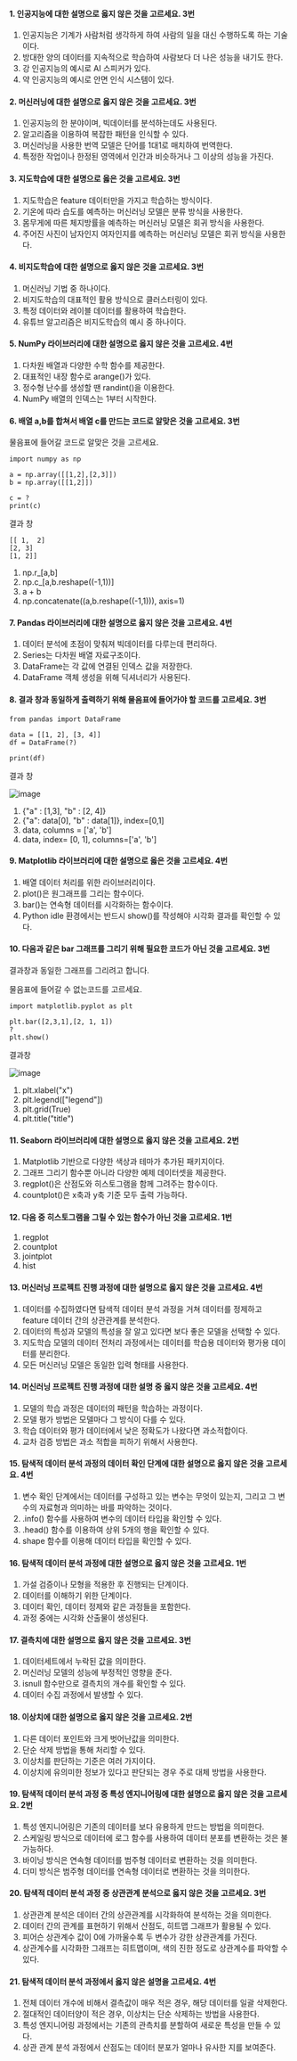 #### 1. 인공지능에 대한 설명으로 옳지 않은 것을 고르세요. 3번

1. 인공지능은 기계가 사람처럼 생각하게 하여 사람의 일을 대신 수행하도록 하는 기술이다.
2. 방대한 양의 데이터를 지속적으로 학습하여 사람보다 더 나은 성능을 내기도 한다.
3. 강 인공지능의 예시로 AI 스피커가 있다.
4. 약 인공지능의 예시로 안면 인식 시스템이 있다.



#### 2. 머신러닝에 대한 설명으로 옳지 않은 것을 고르세요. 3번

1. 인공지능의 한 분야이며, 빅데이터를 분석하는데도 사용된다.
2. 알고리즘을 이용하여 복잡한 패턴을 인식할 수 있다.
3. 머신러닝을 사용한 번역 모델은 단어를 1대1로 매치하여 번역한다.
4. 특정한 작업이나 한정된 영역에서 인간과 비슷하거나 그 이상의 성능을 가진다.



#### 3. 지도학습에 대한 설명으로 옳은 것을 고르세요. 3번

1. 지도학습은 feature 데이터만을 가지고 학습하는 방식이다.
2. 기온에 따라 습도를 예측하는 머신러닝 모델은 분류 방식을 사용한다.
3. 몸무게에 따른 체지방률을 예측하는 머신러닝 모델은 회귀 방식을 사용한다.
4. 주어진 사진이 남자인지 여자인지를 예측하는 머신러닝 모델은 회귀 방식을 사용한다.



#### 4. 비지도학습에 대한 설명으로 옳지 않은 것을 고르세요.  3번

1. 머신러닝 기법 중 하나이다.
2. 비지도학습의 대표적인 활용 방식으로 클러스터링이 있다.
3. 특정 데이터와 레이블 데이터를 활용하여 학습한다.
4. 유튜브 알고리즘은 비지도학습의 예시 중 하나이다.



#### 5. NumPy 라이브러리에 대한 설명으로 옳지 않은 것을 고르세요. 4번

1. 다차원 배열과 다양한 수학 함수를 제공한다.
2. 대표적인 내장 함수로 arange()가 있다.
3. 정수형 난수를 생성할 땐 randint()을 이용한다.
4. NumPy 배열의 인덱스는 1부터 시작한다.



#### 6. 배열 a,b를 합쳐서 배열 c를 만드는 코드로 알맞은 것을 고르세요. 3번

물음표에 들어갈 코드로 알맞은 것을 고르세요.

```
import numpy as np

a = np.array([[1,2],[2,3]])
b = np.array([[1,2]])

c = ?
print(c)
```

결과 창

```
[[ 1,  2]
[2, 3]
[1, 2]]
```

1. np.r_[a,b]
2. np.c_[a,b.reshape((-1,1))]
3. a + b
4. np.concatenate((a,b.reshape((-1,1))), axis=1)



#### 7. Pandas 라이브러리에 대한 설명으로 옳지 않은 것을 고르세요. 4번

1. 데이터 분석에 초점이 맞춰져 빅데이터를 다루는데 편리하다.
2. Series는 다차원 배열 자료구조이다.
3. DataFrame는 각 값에 연결된 인덱스 값을 저장한다.
4.  DataFrame 객체 생성을 위해 딕셔너리가 사용된다.



#### 8. 결과 창과 동일하게 출력하기 위해 물음표에 들어가야 할 코드를 고르세요. 3번

```
from pandas import DataFrame

data = [[1, 2], [3, 4]]
df = DataFrame(?)

print(df)
```

결과 창

![image](https://cdn-api.elice.io/api-attachment/attachment/cbae3620f51a45faaa5330673c0d81bc/image.png)

1. {"a" : [1,3], "b" : [2, 4]}
2. {"a": data[0], "b" : data[1]}, index=[0,1]
3. data, columns = ['a', 'b']
4. data, index= [0, 1], columns=['a', 'b']



#### 9. Matplotlib 라이브러리에 대한 설명으로 옳은 것을 고르세요. 4번

1. 배열 데이터 처리를 위한 라이브러리이다.
2. plot()은 원그래프를 그리는 함수이다.
3. bar()는 연속형 데이터를 시각화하는 함수이다.
4. Python idle 환경에서는 반드시 show()를 작성해야 시각화 결과를 확인할 수 있다.



#### 10. 다음과 같은 bar 그래프를 그리기 위해 필요한 코드가 아닌 것을 고르세요. 3번

결과창과 동일한 그래프를 그리려고 합니다.

물음표에 들어갈 수 없는코드를 고르세요.

```
import matplotlib.pyplot as plt

plt.bar([2,3,1],[2, 1, 1])
?
plt.show()
```

결과창

![image](https://cdn-api.elice.io/api-attachment/attachment/aa5d186de2474a3f99fd8332bbb69d78/image.png)

1. plt.xlabel("x")
2. plt.legend(["legend"])
3. plt.grid(True)
4. plt.title("title")



#### 11. Seaborn 라이브러리에 대한 설명으로 옳지 않은 것을 고르세요. 2번

1. Matplotlib 기반으로 다양한 색상과 테마가 추가된 패키지이다.
2. 그래프 그리기 함수뿐 아니라 다양한 예제 데이터셋을 제공한다.
3. regplot()은 산점도와 히스토그램을 함께 그려주는 함수이다.
4. countplot()은 x축과 y축 기준 모두 출력 가능하다.



#### 12. 다음 중 히스토그램을 그릴 수 있는 함수가 아닌 것을 고르세요. 1번 

1. regplot
2. countplot
3. jointplot
4. hist



#### 13. 머신러닝 프로젝트 진행 과정에 대한 설명으로 옳지 않은 것을 고르세요. 4번

1. 데이터를 수집하였다면 탐색적 데이터 분석 과정을 거쳐 데이터를 정제하고 feature 데이터 간의 상관관계를 분석한다.
2. 데이터의 특성과 모델의 특성을 잘 알고 있다면 보다 좋은 모델을 선택할 수 있다.
3. 지도학습 모델의 데이터 전처리 과정에서는 데이터를 학습용 데이터와 평가용 데이터를 분리한다.
4. 모든 머신러닝 모델은 동일한 입력 형태를 사용한다.



#### 14. 머신러닝 프로젝트 진행 과정에 대한 설명 중 옳지 않은 것을 고르세요. 4번

1. 모델의 학습 과정은 데이터의 패턴을 학습하는 과정이다.
2. 모델 평가 방법은 모델마다 그 방식이 다를 수 있다.
3. 학습 데이터와 평가 데이터에서 낮은 정확도가 나왔다면 과소적합이다.
4. 교차 검증 방법은 과소 적합을 피하기 위해서 사용한다.



#### 15. 탐색적 데이터 분석 과정의 데이터 확인 단계에 대한 설명으로 옳지 않은 것을 고르세요. 4번

1. 변수 확인 단계에서는 데이터를 구성하고 있는 변수는 무엇이 있는지, 그리고 그 변수의 자료형과 의미하는 바를 파악하는 것이다.
2. .info() 함수를 사용하여 변수의 데이터 타입을 확인할 수 있다.
3. .head() 함수를 이용하여 상위 5개의 행을 확인할 수 있다.
4. shape 함수를 이용해 데이터 타입을 확인할 수 있다.



#### 16. 탐색적 데이터 분석 과정에 대한 설명으로 옳지 않은 것을 고르세요. 1번

1. 가설 검증이나 모형을 적용한 후 진행되는 단계이다.
2. 데이터를 이해하기 위한 단계이다.
3. 데이터 확인, 데이터 정제와 같은 과정들을 포함한다.
4. 과정 중에는 시각화 산출물이 생성된다.



#### 17. 결측치에 대한 설명으로 옳지 않은 것을 고르세요. 3번

1. 데이터세트에서 누락된 값을 의미한다.
2. 머신러닝 모델의 성능에 부정적인 영향을 준다.
3. isnull 함수만으로 결측치의 개수를 확인할 수 있다.
4. 데이터 수집 과정에서 발생할 수 있다.



#### 18. 이상치에 대한 설명으로 옳지 않은 것을 고르세요. 2번

1. 다른 데이터 포인트와 크게 벗어난값을 의미한다.
2. 단순 삭제 방법을 통해 처리할 수 있다.
3. 이상치를 판단하는 기준은 여러 가지이다.
4. 이상치에 유의미한 정보가 있다고 판단되는 경우 주로 대체 방법을 사용한다.



#### 19. 탐색적 데이터 분석 과정 중 특성 엔지니어링에 대한 설명으로 옳지 않은 것을 고르세요. 2번

1. 특성 엔지니어링은 기존의 데이터를 보다 유용하게 만드는 방법을 의미한다.
2. 스케일링 방식으로 데이터에 로그 함수를 사용하여 데이터 분포를 변환하는 것은 불가능하다.
3. 바이닝 방식은 연속형 데이터를 범주형 데이터로 변환하는 것을 의미한다.
4. 더미 방식은 범주형 데이터를 연속형 데이터로 변환하는 것을 의미한다.



#### 20. 탐색적 데이터 분석 과정 중 상관관계 분석으로 옳지 않은 것을 고르세요. 3번

1. 상관관계 분석은 데이터 간의 상관관계를 시각화하여 분석하는 것을 의미한다.
2. 데이터 간의 관계를 표현하기 위해서 산점도, 히트맵 그래프가 활용될 수 있다.
3. 피어슨 상관계수 값이 0에 가까울수록 두 변수가 강한 상관관계를 가진다.
4. 상관계수를 시각화한 그래프는 히트맵이며, 색의 진한 정도로 상관계수를 파악할 수 있다. 



#### 21. 탐색적 데이터 분석 과정에서 옳지 않은 설명을 고르세요. 4번

1. 전체 데이터 개수에 비해서 결측값이 매우 적은 경우, 해당 데이터를 일괄 삭제한다.
2. 절대적인 데이터양이 적은 경우, 이상치는 단순 삭제하는 방법을 사용한다.
3. 특성 엔지니어링 과정에서는 기존의 관측치를 분할하여 새로운 특성을 만들 수 있다.
4. 상관 관계 분석 과정에서 산점도는 데이터 분포가 얼마나 유사한 지를 보여준다.